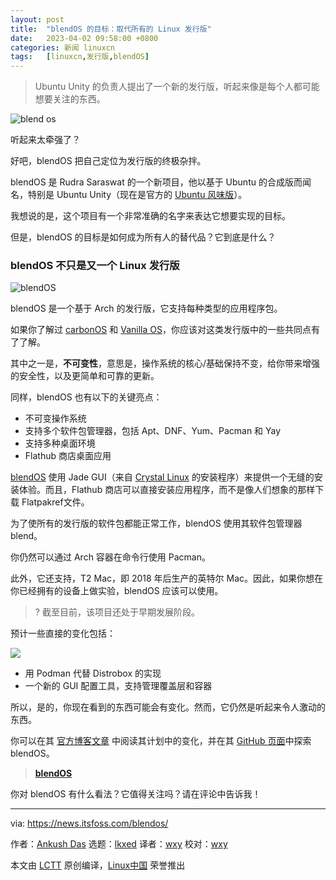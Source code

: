 ```yaml
---
layout: post
title:	"blendOS 的目标：取代所有的 Linux 发行版"
date:	2023-04-02 09:58:00 +0800 
categories:	新闻 linuxcn 
tags:	[linuxcn,发行版,blendOS]
---
```




> 
> Ubuntu Unity 的负责人提出了一个新的发行版，听起来像是每个人都可能想要关注的东西。
> 
> 
> 


![blend os](/Asserts/Images//attachment/album/202304/02/095827gt7h2q17qb6thtb0.png)


听起来太牵强了？


好吧，blendOS 把自己定位为发行版的终极杂拌。


blendOS 是 Rudra Saraswat 的一个新项目，他以基于 Ubuntu 的合成版而闻名，特别是 Ubuntu Unity（现在是官方的 [Ubuntu 风味版](https://itsfoss.com/which-ubuntu-install/?ref=its-foss-news)）。


我想说的是，这个项目有一个非常准确的名字来表达它想要实现的目标。


但是，blendOS 的目标是如何成为所有人的替代品？它到底是什么？


### blendOS 不只是又一个 Linux 发行版


![blendOS](/Asserts/Images//attachment/album/202304/02/095902m5y0zh9xia5yiq6a.jpg)


blendOS 是一个基于 Arch 的发行版，它支持每种类型的应用程序包。


如果你了解过 [carbonOS](https://news.itsfoss.com/carbonos/) 和 [Vanilla OS](https://news.itsfoss.com/vanilla-os-debian-ubuntu/)，你应该对这类发行版中的一些共同点有了了解。


其中之一是，**不可变性**，意思是，操作系统的核心/基础保持不变，给你带来增强的安全性，以及更简单和可靠的更新。


同样，blendOS 也有以下的关键亮点：


* 不可变操作系统
* 支持多个软件包管理器，包括 Apt、DNF、Yum、Pacman 和 Yay
* 支持多种桌面环境
* Flathub 商店桌面应用


[blendOS](https://blendos.co/?ref=its-foss-news) 使用 Jade GUI（来自 [Crystal Linux](https://news.itsfoss.com/crystal-linux-dev/) 的安装程序）来提供一个无缝的安装体验。而且，Flathub 商店可以直接安装应用程序，而不是像人们想象的那样下载 Flatpakref文件。


为了使所有的发行版的软件包都能正常工作，blendOS 使用其软件包管理器 blend。


你仍然可以通过 Arch 容器在命令行使用 Pacman。


此外，它还支持，T2 Mac，即 2018 年后生产的英特尔 Mac。因此，如果你想在你已经拥有的设备上做实验，blendOS 应该可以使用。



> 
> ? 截至目前，该项目还处于早期发展阶段。
> 
> 
> 


预计一些直接的变化包括：


![](/Asserts/Images//attachment/album/202304/02/095828sn0azmjeskan7nke.png)


* 用 Podman 代替 Distrobox 的实现
* 一个新的 GUI 配置工具，支持管理覆盖层和容器


所以，是的，你现在看到的东西可能会有变化。然而，它仍然是听起来令人激动的东西。


你可以在其 [官方博客文章](https://blendos.co/future-of-blendos/?ref=its-foss-news) 中阅读其计划中的变化，并在其 [GitHub 页面](https://github.com/blend-os?ref=its-foss-news)中探索 blendOS。



> 
> **[blendOS](https://blendos.co/?ref=its-foss-news)**
> 
> 
> 


你对 blendOS 有什么看法？它值得关注吗？请在评论中告诉我！




---


via: <https://news.itsfoss.com/blendos/>


作者：[Ankush Das](https://news.itsfoss.com/author/ankush/) 选题：[lkxed](https://github.com/lkxed/) 译者：[wxy](https://github.com/wxy) 校对：[wxy](https://github.com/wxy)


本文由 [LCTT](https://github.com/LCTT/TranslateProject) 原创编译，[Linux中国](https://linux.cn/) 荣誉推出
